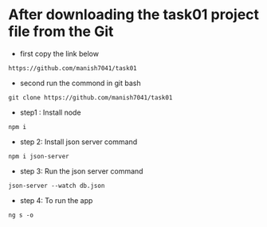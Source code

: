 # After downloading the task01 project file from the Git
- first copy the link below
```
https://github.com/manish7041/task01
```
- second run the commond in git bash 
```
git clone https://github.com/manish7041/task01
```

- step1 : Install node 
```
npm i
``` 
- step 2: Install json server command 
```
npm i json-server
```
- step 3: Run the json server command  
```
json-server --watch db.json
 ``` 
- step 4: To run the app 
```
ng s -o
 ```


